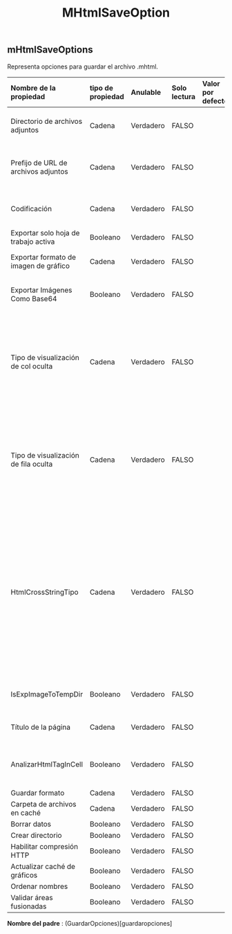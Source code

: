 ﻿---
title: MHtmlSaveOption
second_title: Aspose.Cells Cloud Documen
type: docs
url: /es/specification/model/mhtmlsaveoptions/
description: "Aspose.Cells Especificación del modelo de nube: MHtmlSaveOptions. Maneje sin esfuerzo Excel y otros documentos de hoja de cálculo con funciones como abrir, generar, editar, dividir, fusionar, comparar y convertir."
weight: 50
---
## **mHtmlSaveOptions**

 Representa opciones para guardar el archivo .mhtml.

| Nombre de la propiedad| tipo de propiedad| Anulable| Solo lectura| Valor por defecto| Descripción|
|:- |:- |:- |:- |:- |:- |
| Directorio de archivos adjuntos| Cadena| Verdadero| FALSO|| El directorio en el que se guardarán los archivos adjuntos. Solo para guardar en secuencia html.|
| Prefijo de URL de archivos adjuntos| Cadena| Verdadero| FALSO||Especifique el prefijo de URL de los archivos adjuntos, como la imagen, en el archivo html. Solo para guardar en secuencia html.|
| Codificación| Cadena| Verdadero| FALSO|| Si no está configurado, utilice Encoding.UTF8 como tipo de codificación predeterminado.|
| Exportar solo hoja de trabajo activa| Booleano| Verdadero| FALSO|| Indica si se exporta todo el libro a un archivo html.|
| Exportar formato de imagen de gráfico| Cadena| Verdadero| FALSO|| Obtenga o establezca el formato de la imagen del gráfico antes de exportar|
| Exportar Imágenes Como Base64| Booleano| Verdadero| FALSO|| Especifica si las imágenes se guardan en formato Base64 en HTML, MHTML o EPUB.|
| Tipo de visualización de col oculta| Cadena| Verdadero| FALSO|| Columna oculta (el ancho de esta columna es 0) en Excel, antes de guardarla en formato html, si HtmlHiddenColDisplayType es "Eliminar", la columna oculta no se generará, si el valor es "Oculto", la columna se generará. pero estaba oculto, el valor predeterminado es "Oculto"|
| Tipo de visualización de fila oculta| Cadena| Verdadero| FALSO||Fila oculta (la altura de esta fila es 0) en Excel, antes de guardarla en formato html, si HtmlHiddenRowDisplayType es "Eliminar", la fila oculta no se generará, si el valor es "Oculto", la fila se generará. pero estaba oculto, el valor predeterminado es "Oculto"|
| HtmlCrossStringTipo| Cadena| Verdadero| FALSO|| Indica si una cadena entre celdas se mostrará de la misma manera que MS Excel al guardar un archivo Excel en formato html. De forma predeterminada, el valor es Predeterminado, por lo que, para cadenas entre celdas, hay poca diferencia entre los archivos html creados por Aspose.Cells y MS Excel. Pero el rendimiento para crear archivos html grandes, estableciendo el valor en Cruz sería varias veces más rápido que configurándolo en Predeterminado o Fit2Cell.|
| IsExpImageToTempDir| Booleano| Verdadero| FALSO|| Indica si exportar archivos de imagen al directorio temporal. Solo para guardar en secuencia html.|
| Título de la página| Cadena| Verdadero| FALSO||El título de la página html. Solo para guardar en secuencia html.|
| AnalizarHtmlTagInCell| Booleano| Verdadero| FALSO|| Analizar la etiqueta html en la celda, como valor de celda o como etiqueta html, el valor predeterminado es verdadero|
| Guardar formato| Cadena| Verdadero| FALSO|||
| Carpeta de archivos en caché| Cadena| Verdadero| FALSO|||
| Borrar datos| Booleano| Verdadero| FALSO|||
| Crear directorio| Booleano| Verdadero| FALSO|||
| Habilitar compresión HTTP| Booleano| Verdadero| FALSO|||
| Actualizar caché de gráficos| Booleano| Verdadero| FALSO|||
|Ordenar nombres| Booleano| Verdadero| FALSO|||
| Validar áreas fusionadas| Booleano| Verdadero| FALSO|||

**Nombre del padre** : (GuardarOpciones)[guardaropciones]